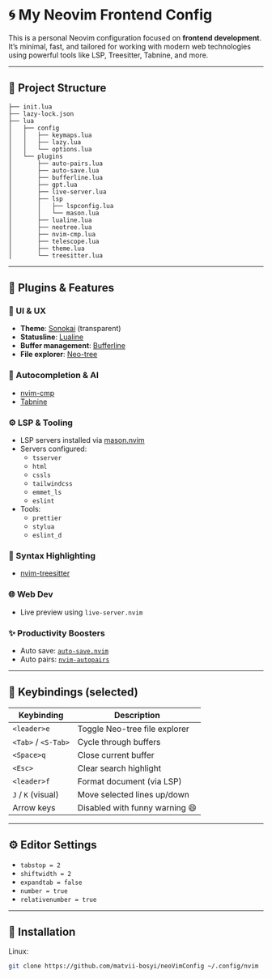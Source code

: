 # 🌀 My Neovim Frontend Config

This is a personal Neovim configuration focused on **frontend development**. It’s minimal, fast, and tailored for working with modern web technologies using powerful tools like LSP, Treesitter, Tabnine, and more.

---

## 📁 Project Structure
```
├── init.lua
├── lazy-lock.json
├── lua
│   ├── config
│   │   ├── keymaps.lua
│   │   ├── lazy.lua
│   │   └── options.lua
│   └── plugins
│       ├── auto-pairs.lua
│       ├── auto-save.lua
│       ├── bufferline.lua
│       ├── gpt.lua
│       ├── live-server.lua
│       ├── lsp
│       │   ├── lspconfig.lua
│       │   └── mason.lua
│       ├── lualine.lua
│       ├── neotree.lua
│       ├── nvim-cmp.lua
│       ├── telescope.lua
│       ├── theme.lua
│       └── treesitter.lua
```
---

## 🔌 Plugins & Features

### 🌈 UI & UX
- **Theme**: [Sonokai](https://github.com/sainnhe/sonokai) (transparent)
- **Statusline**: [Lualine](https://github.com/nvim-lualine/lualine.nvim)
- **Buffer management**: [Bufferline](https://github.com/akinsho/bufferline.nvim)
- **File explorer**: [Neo-tree](https://github.com/nvim-neo-tree/neo-tree.nvim)

### 🧠 Autocompletion & AI
- [nvim-cmp](https://github.com/hrsh7th/nvim-cmp)
- [Tabnine](https://github.com/codota/tabnine-nvim)

### ⚙️ LSP & Tooling
- LSP servers installed via [mason.nvim](https://github.com/williamboman/mason.nvim)
- Servers configured:
  - `tsserver`
  - `html`
  - `cssls`
  - `tailwindcss`
  - `emmet_ls`
  - `eslint`
- Tools:
  - `prettier`
  - `stylua`
  - `eslint_d`

### 🌳 Syntax Highlighting
- [nvim-treesitter](https://github.com/nvim-treesitter/nvim-treesitter)

### 🌐 Web Dev
- Live preview using `live-server.nvim`

### ✨ Productivity Boosters
- Auto save: [`auto-save.nvim`](https://github.com/Pocco81/auto-save.nvim)
- Auto pairs: [`nvim-autopairs`](https://github.com/windwp/nvim-autopairs`)

---

## 🎹 Keybindings (selected)

| Keybinding         | Description                      |
|--------------------|----------------------------------|
| `<leader>e`        | Toggle Neo-tree file explorer    |
| `<Tab>` / `<S-Tab>`| Cycle through buffers            |
| `<Space>q`         | Close current buffer             |
| `<Esc>`            | Clear search highlight           |
| `<leader>f`        | Format document (via LSP)        |
| `J` / `K` (visual) | Move selected lines up/down      |
| Arrow keys         | Disabled with funny warning 😄   |

---

## ⚙️ Editor Settings

- `tabstop = 2`
- `shiftwidth = 2`
- `expandtab = false`
- `number = true`
- `relativenumber = true`

---

## 🚀 Installation

Linux:
```bash
git clone https://github.com/matvii-bosyi/neoVimConfig ~/.config/nvim
```